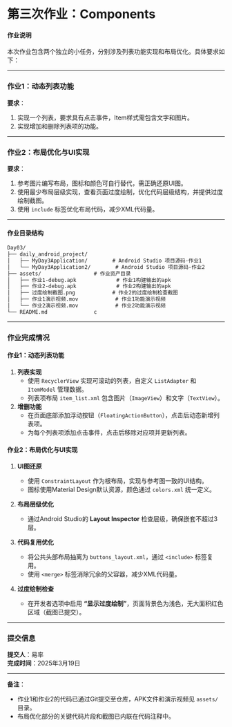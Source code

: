 # **第三次作业：Components**

#### **作业说明**

本次作业包含两个独立的小任务，分别涉及列表功能实现和布局优化。具体要求如下：

---

### **作业1：动态列表功能**
**要求**：
1. 实现一个列表，要求具有点击事件，Item样式需包含文字和图片。
2. 实现增加和删除列表项的功能。

---

### **作业2：布局优化与UI实现**
**要求**：
1. 参考图片编写布局，图标和颜色可自行替代，需正确还原UI图。
2. 使用最少布局层级实现，查看页面过度绘制，优化代码层级结构，并提供过度绘制截图。
3. 使用 `include` 标签优化布局代码，减少XML代码量。

---

#### **作业目录结构**

```markdown
Day03/  
├── daily_android_project/      
│   ├── MyDay3Application/        # Android Studio 项目源码-作业1 
│   └── MyDay3Application2/        # Android Studio 项目源码-作业2  
├── assets/                 # 作业资产目录  
│   ├── 作业1-debug.apk             # 作业1构建输出的apk  
│   ├── 作业2-debug.apk             # 作业2构建输出的apk  
│   ├── 过度绘制截图.png            # 作业2的过度绘制检查截图  
│   ├── 作业1演示视频.mov            # 作业1功能演示视频  
│   └── 作业2演示视频.mov            # 作业2功能演示视频  
└── README.md               c
```

---

### **作业完成情况**

#### **作业1：动态列表功能**
1. **列表实现**  
   - 使用 `RecyclerView` 实现可滚动的列表，自定义 `ListAdapter` 和 `ItemModel` 管理数据。  
   - 列表项布局 `item_list.xml` 包含图片（`ImageView`）和文字（`TextView`）。  
2. **增删功能**  
   - 在页面底部添加浮动按钮（`FloatingActionButton`），点击后动态新增列表项。  
   - 为每个列表项添加点击事件，点击后移除对应项并更新列表。  

#### **作业2：布局优化与UI实现**
1. **UI图还原**  
   - 使用 `ConstraintLayout` 作为根布局，实现与参考图一致的UI结构。  
   - 图标使用Material Design默认资源，颜色通过 `colors.xml` 统一定义。  

2. **布局层级优化**  
   - 通过Android Studio的 **Layout Inspector** 检查层级，确保嵌套不超过3层。  
   
3. **代码复用优化**  
   - 将公共头部布局抽离为 `buttons_layout.xml`，通过 `<include>` 标签复用。  
   - 使用 `<merge>` 标签消除冗余的父容器，减少XML代码量。  

4. **过度绘制检查**  
   - 在开发者选项中启用 **“显示过度绘制”**，页面背景色为浅色，无大面积红色区域（截图已提交）。  

---

### **提交信息**
**提交人**：易率  
**完成时间**：2025年3月19日  

---

**备注**：  
- 作业1和作业2的代码已通过Git提交至仓库，APK文件和演示视频见 `assets/` 目录。  
- 布局优化部分的关键代码片段和截图已内联在代码注释中。
